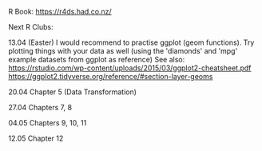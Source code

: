 
R Book: https://r4ds.had.co.nz/


Next R Clubs:

13.04  (Easter)
I would recommend to practise ggplot (geom functions). Try plotting things with your data as well (using the 'diamonds' and 'mpg' example datasets from ggplot as reference)
See also:
https://rstudio.com/wp-content/uploads/2015/03/ggplot2-cheatsheet.pdf
https://ggplot2.tidyverse.org/reference/#section-layer-geoms

20.04 Chapter 5 (Data Transformation)

27.04 Chapters 7, 8

04.05 Chapters 9, 10, 11

12.05 Chapter 12
